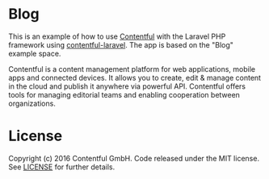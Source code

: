 Blog
=================

This is an example of how to use [Contentful][1] with the Laravel PHP framework using [contentful-laravel][2]. The app is based on the "Blog" example space.

Contentful is a content management platform for web applications, mobile apps and connected devices. It allows you to create, edit & manage content in the cloud and publish it anywhere via powerful API. Contentful offers tools for managing editorial teams and enabling cooperation between organizations.

License
=======

Copyright (c) 2016 Contentful GmbH. Code released under the MIT license. See [LICENSE][3] for further details.

 [1]: https://www.contentful.com
 [2]: https://github.com/contentful/contentful-laravel
 [3]: LICENSE
